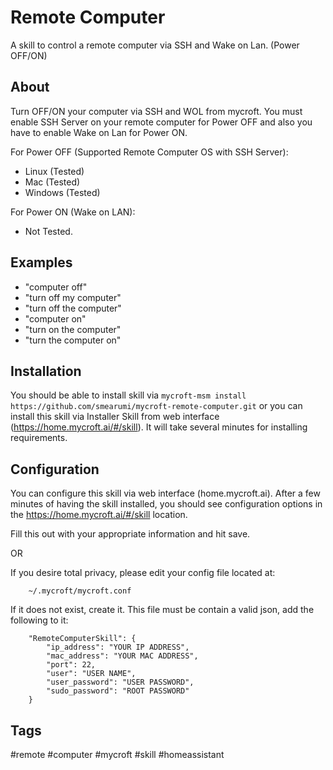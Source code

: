 # Remote Computer
A skill to control a remote computer via SSH and Wake on Lan. (Power OFF/ON)

## About
Turn OFF/ON your computer via SSH and WOL from mycroft. You must enable SSH Server on your remote computer 
for Power OFF and also you have to enable Wake on Lan for Power ON.

For Power OFF (Supported Remote Computer OS with SSH Server):
* Linux (Tested)
* Mac (Tested)
* Windows (Tested)

For Power ON (Wake on LAN):
* Not Tested.

## Examples 
* "computer off"
* "turn off my computer"
* "turn off the computer"
* "computer on"
* "turn on the computer"
* "turn the computer on"

## Installation
You should be able to install skill via `mycroft-msm install https://github.com/smearumi/mycroft-remote-computer.git` or you can install this skill via Installer Skill from web interface (https://home.mycroft.ai/#/skill). It will take several minutes for installing requirements.

## Configuration
You can configure this skill via web interface (home.mycroft.ai). After a few minutes of having the skill installed, you should see configuration options in the https://home.mycroft.ai/#/skill location.

Fill this out with your appropriate information and hit save.

OR

If you desire total privacy, please edit your config file located at:

        ~/.mycroft/mycroft.conf

If it does not exist, create it. This file must be contain a valid json, add the following to it:

        "RemoteComputerSkill": {
            "ip_address": "YOUR IP ADDRESS",
            "mac_address": "YOUR MAC ADDRESS",
            "port": 22,
            "user": "USER NAME",
            "user_password": "USER PASSWORD",
            "sudo_password": "ROOT PASSWORD"
        }    

## Tags
#remote
#computer
#mycroft
#skill
#homeassistant
